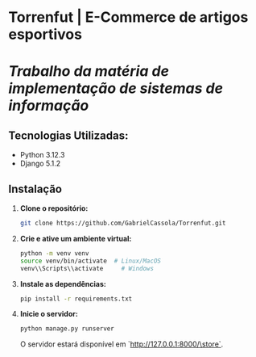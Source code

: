 # Torrenfut | E-Commerce de artigos esportivos
# *Trabalho da matéria de implementação de sistemas de informação*  

## Tecnologias Utilizadas:
- Python 3.12.3
- Django 5.1.2

## Instalação
1. **Clone o repositório:**

   ```bash 
   git clone https://github.com/GabrielCassola/Torrenfut.git
   ```

2. **Crie e ative um ambiente virtual:**

   ```bash
   python -m venv venv
   source venv/bin/activate  # Linux/MacOS
   venv\\Scripts\\activate     # Windows
   ```   
3. **Instale as dependências:**

   ```bash
   pip install -r requirements.txt
   ```

4. **Inicie o servidor:**

   ```bash
   python manage.py runserver
   ```

   O servidor estará disponível em \`http://127.0.0.1:8000/\store`.